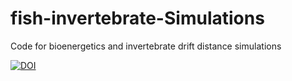 # fish-invertebrate-Simulations
Code for bioenergetics and invertebrate drift distance simulations 

[![DOI](https://zenodo.org/badge/DOI/10.5281/zenodo.1217156.svg)](https://doi.org/10.5281/zenodo.1217156)
